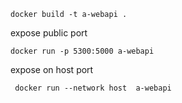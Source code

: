 ```
docker build -t a-webapi . 
```

expose public port
```
docker run -p 5300:5000 a-webapi  
```
expose on host port 
``` 
 docker run --network host  a-webapi
 ```


